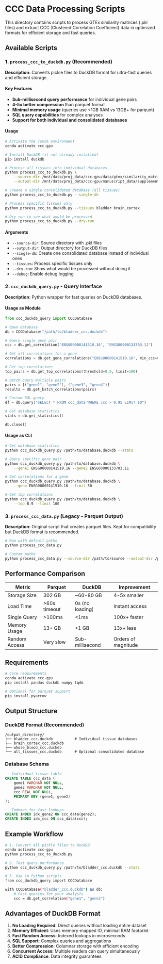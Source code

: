 # CCC Data Processing Scripts

This directory contains scripts to process GTEx similarity matrices (.pkl files) and extract CCC (Clustered Correlation Coefficient) data in optimized formats for efficient storage and fast queries.

## Available Scripts

### 1. `process_ccc_to_duckdb.py` (Recommended)

**Description:** Converts pickle files to DuckDB format for ultra-fast queries and efficient storage.

#### Key Features
- **Sub-millisecond query performance** for individual gene pairs
- **4-5x better compression** than parquet format
- **Minimal memory usage** (queries use <1GB RAM vs 13GB+ for parquet)
- **SQL query capabilities** for complex analyses
- **Support for both individual and consolidated databases**

#### Usage

```bash
# Activate the conda environment
conda activate ccc-gpu

# Install DuckDB (if not already installed)
pip install duckdb

# Process all tissues into individual databases
python process_ccc_to_duckdb.py \
    --source-dir /mnt/data/proj_data/ccc-gpu/data/gtex/similarity_matrices/all \
    --output-dir /mnt/data/proj_data/ccc-gpu/manuscript_data/supplementary_data/ccc_duckdb

# Create a single consolidated database (all tissues)
python process_ccc_to_duckdb.py --single-db

# Process specific tissues only
python process_ccc_to_duckdb.py --tissues bladder brain_cortex

# Dry run to see what would be processed
python process_ccc_to_duckdb.py --dry-run
```

#### Arguments
- `--source-dir`: Source directory with .pkl files
- `--output-dir`: Output directory for DuckDB files
- `--single-db`: Create one consolidated database instead of individual ones
- `--tissues`: Process specific tissues only
- `--dry-run`: Show what would be processed without doing it
- `--debug`: Enable debug logging

### 2. `ccc_duckdb_query.py` - Query Interface

**Description:** Python wrapper for fast queries on DuckDB databases.

#### Usage as Module

```python
from ccc_duckdb_query import CCCDatabase

# Open database
db = CCCDatabase("/path/to/bladder_ccc.duckdb")

# Query single gene pair
ccc = db.get_correlation("ENSG00000141510.16", "ENSG00000133703.11")

# Get all correlations for a gene
correlations = db.get_gene_correlations("ENSG00000141510.16", min_ccc=0.5)

# Get top correlations
top_pairs = db.get_top_correlations(threshold=0.9, limit=100)

# Batch query multiple pairs
pairs = [("gene1", "gene2"), ("gene3", "gene4")]
results = db.get_batch_correlations(pairs)

# Custom SQL query
df = db.query("SELECT * FROM ccc_data WHERE ccc > 0.95 LIMIT 10")

# Get database statistics
stats = db.get_statistics()

db.close()
```

#### Usage as CLI

```bash
# Get database statistics
python ccc_duckdb_query.py /path/to/database.duckdb --stats

# Query specific gene pair
python ccc_duckdb_query.py /path/to/database.duckdb \
    --gene1 ENSG00000141510.16 --gene2 ENSG00000133703.11

# Get correlations for a gene
python ccc_duckdb_query.py /path/to/database.duckdb \
    --gene ENSG00000141510.16 --limit 50

# Get top correlations
python ccc_duckdb_query.py /path/to/database.duckdb \
    --top 0.9 --limit 100
```

### 3. `process_ccc_data.py` (Legacy - Parquet Output)

**Description:** Original script that creates parquet files. Kept for compatibility but DuckDB format is recommended.

```bash
# Run with default paths
python process_ccc_data.py

# Custom paths
python process_ccc_data.py --source-dir /path/to/source --output-dir /path/to/output
```

## Performance Comparison

| Metric | Parquet | DuckDB | Improvement |
|--------|---------|---------|-------------|
| Storage Size | 302 GB | ~60-80 GB | 4-5x smaller |
| Load Time | >60s timeout | 0s (no loading) | Instant access |
| Single Query | >100ms | <1ms | 100x+ faster |
| Memory Usage | 13+ GB | <1 GB | 13x+ less |
| Random Access | Very slow | Sub-millisecond | Orders of magnitude |

## Requirements

```bash
# Core requirements
conda activate ccc-gpu
pip install pandas duckdb numpy tqdm

# Optional for parquet support
pip install pyarrow
```

## Output Structure

### DuckDB Format (Recommended)
```
/output_directory/
├── bladder_ccc.duckdb          # Individual tissue databases
├── brain_cortex_ccc.duckdb
├── whole_blood_ccc.duckdb
└── all_tissues_ccc.duckdb      # Optional consolidated database
```

### Database Schema
```sql
-- Individual tissue table
CREATE TABLE ccc_data (
    gene1 VARCHAR NOT NULL,
    gene2 VARCHAR NOT NULL,
    ccc REAL NOT NULL,
    PRIMARY KEY (gene1, gene2)
);

-- Indexes for fast lookups
CREATE INDEX idx_gene2 ON ccc_data(gene2);
CREATE INDEX idx_ccc ON ccc_data(ccc);
```

## Example Workflow

```bash
# 1. Convert all pickle files to DuckDB
conda activate ccc-gpu
python process_ccc_to_duckdb.py

# 2. Test query performance
python ccc_duckdb_query.py /path/to/bladder_ccc.duckdb --stats

# 3. Use in Python scripts
from ccc_duckdb_query import CCCDatabase

with CCCDatabase("bladder_ccc.duckdb") as db:
    # Fast queries for your analysis
    ccc = db.get_correlation("gene1", "gene2")
```

## Advantages of DuckDB Format

1. **No Loading Required**: Direct queries without loading entire dataset
2. **Memory Efficient**: Uses memory-mapped IO, minimal RAM footprint
3. **Fast Random Access**: Indexed lookups in microseconds
4. **SQL Support**: Complex queries and aggregations
5. **Better Compression**: Columnar storage with efficient encoding
6. **Concurrent Access**: Multiple readers can query simultaneously
7. **ACID Compliance**: Data integrity guarantees 